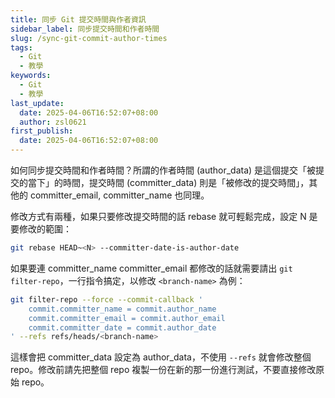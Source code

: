 ```yaml
---
title: 同步 Git 提交時間與作者資訊
sidebar_label: 同步提交時間和作者時間
slug: /sync-git-commit-author-times
tags:
  - Git
  - 教學
keywords:
  - Git
  - 教學
last_update:
  date: 2025-04-06T16:52:07+08:00
  author: zsl0621
first_publish:
  date: 2025-04-06T16:52:07+08:00
---
```


如何同步提交時間和作者時間？所謂的作者時間 (author_data) 是這個提交「被提交的當下」的時間，提交時間 (committer_data) 則是「被修改的提交時間」，其他的 committer_email, committer_name 也同理。

修改方式有兩種，如果只要修改提交時間的話 rebase 就可輕鬆完成，設定 N 是要修改的範圍：

```sh
git rebase HEAD~<N> --committer-date-is-author-date
```

如果要連 committer_name committer_email 都修改的話就需要請出 `git filter-repo`，一行指令搞定，以修改 `<branch-name>` 為例：

```sh
git filter-repo --force --commit-callback '
    commit.committer_name = commit.author_name
    commit.committer_email = commit.author_email
    commit.committer_date = commit.author_date
' --refs refs/heads/<branch-name>
```

這樣會把 committer_data 設定為 author_data，不使用 `--refs` 就會修改整個 repo。修改前請先把整個 repo 複製一份在新的那一份進行測試，不要直接修改原始 repo。
